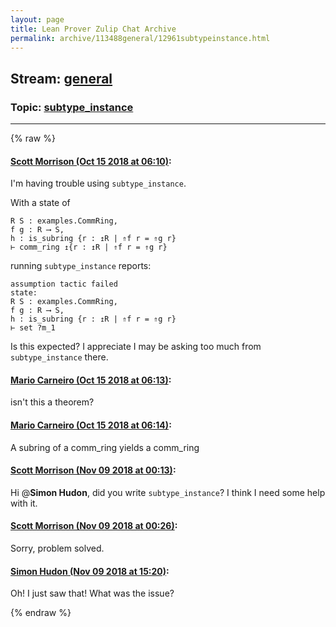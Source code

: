 ```yaml
---
layout: page
title: Lean Prover Zulip Chat Archive 
permalink: archive/113488general/12961subtypeinstance.html
---
```


## Stream: [general](index.html)
### Topic: [subtype_instance](12961subtypeinstance.html)

---


{% raw %}
#### [ Scott Morrison (Oct 15 2018 at 06:10)](https://leanprover.zulipchat.com/#narrow/stream/113488-general/topic/subtype_instance/near/135805972):
I'm having trouble using `subtype_instance`.

With a state of 
```
R S : examples.CommRing,
f g : R ⟶ S,
h : is_subring {r : ↥R | ⇑f r = ⇑g r}
⊢ comm_ring ↥{r : ↥R | ⇑f r = ⇑g r}
```
running `subtype_instance` reports:
```
assumption tactic failed
state:
R S : examples.CommRing,
f g : R ⟶ S,
h : is_subring {r : ↥R | ⇑f r = ⇑g r}
⊢ set ?m_1
```
Is this expected? I appreciate I may be asking too much from `subtype_instance` there.

#### [ Mario Carneiro (Oct 15 2018 at 06:13)](https://leanprover.zulipchat.com/#narrow/stream/113488-general/topic/subtype_instance/near/135806058):
isn't this a theorem?

#### [ Mario Carneiro (Oct 15 2018 at 06:14)](https://leanprover.zulipchat.com/#narrow/stream/113488-general/topic/subtype_instance/near/135806102):
A subring of a comm_ring yields a comm_ring

#### [ Scott Morrison (Nov 09 2018 at 00:13)](https://leanprover.zulipchat.com/#narrow/stream/113488-general/topic/subtype_instance/near/147337331):
Hi @**Simon Hudon**, did you write `subtype_instance`? I think I need some help with it.

#### [ Scott Morrison (Nov 09 2018 at 00:26)](https://leanprover.zulipchat.com/#narrow/stream/113488-general/topic/subtype_instance/near/147337936):
Sorry, problem solved.

#### [ Simon Hudon (Nov 09 2018 at 15:20)](https://leanprover.zulipchat.com/#narrow/stream/113488-general/topic/subtype_instance/near/147374270):
Oh! I just saw that! What was the issue?


{% endraw %}
